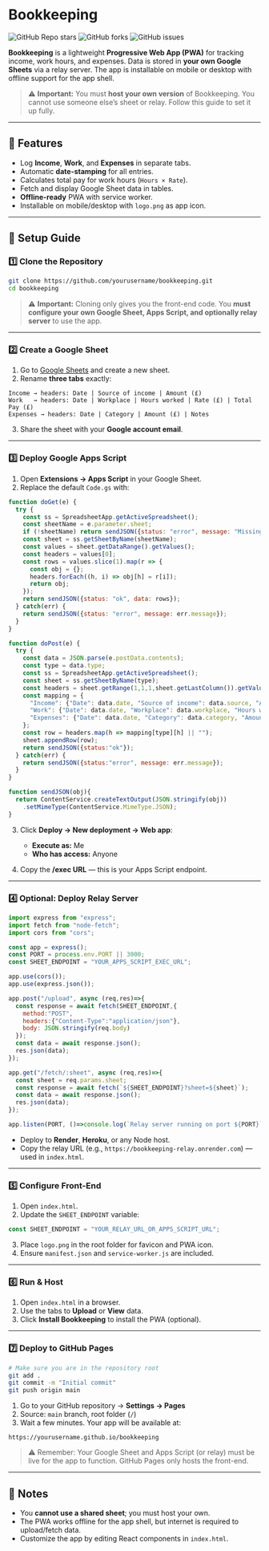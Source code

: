 # Bookkeeping

![GitHub Repo stars](https://img.shields.io/github/stars/yourusername/bookkeeping?style=social)
![GitHub forks](https://img.shields.io/github/forks/yourusername/bookkeeping?style=social)
![GitHub issues](https://img.shields.io/github/issues/yourusername/bookkeeping)

**Bookkeeping** is a lightweight **Progressive Web App (PWA)** for tracking income, work hours, and expenses. Data is stored in **your own Google Sheets** via a relay server. The app is installable on mobile or desktop with offline support for the app shell.

> ⚠️ **Important:** You must **host your own version** of Bookkeeping. You cannot use someone else’s sheet or relay. Follow this guide to set it up fully.

---

## 🔹 Features

- Log **Income**, **Work**, and **Expenses** in separate tabs.  
- Automatic **date-stamping** for all entries.  
- Calculates total pay for work hours (`Hours × Rate`).  
- Fetch and display Google Sheet data in tables.  
- **Offline-ready** PWA with service worker.  
- Installable on mobile/desktop with `logo.png` as app icon.  

---

## 🔹 Setup Guide

### 1️⃣ Clone the Repository

```bash
git clone https://github.com/yourusername/bookkeeping.git
cd bookkeeping
```

> ⚠️ **Important:** Cloning only gives you the front-end code. You **must configure your own Google Sheet, Apps Script, and optionally relay server** to use the app.

---

### 2️⃣ Create a Google Sheet

1. Go to [Google Sheets](https://sheets.google.com) and create a new sheet.  
2. Rename **three tabs** exactly:

```
Income → headers: Date | Source of income | Amount (£)
Work   → headers: Date | Workplace | Hours worked | Rate (£) | Total Pay (£)
Expenses → headers: Date | Category | Amount (£) | Notes
```

3. Share the sheet with your **Google account email**.

---

### 3️⃣ Deploy Google Apps Script

1. Open **Extensions → Apps Script** in your Google Sheet.  
2. Replace the default `Code.gs` with:

```javascript
function doGet(e) {
  try {
    const ss = SpreadsheetApp.getActiveSpreadsheet();
    const sheetName = e.parameter.sheet;
    if (!sheetName) return sendJSON({status: "error", message: "Missing sheet parameter"});
    const sheet = ss.getSheetByName(sheetName);
    const values = sheet.getDataRange().getValues();
    const headers = values[0];
    const rows = values.slice(1).map(r => {
      const obj = {};
      headers.forEach((h, i) => obj[h] = r[i]);
      return obj;
    });
    return sendJSON({status: "ok", data: rows});
  } catch(err) {
    return sendJSON({status: "error", message: err.message});
  }
}

function doPost(e) {
  try {
    const data = JSON.parse(e.postData.contents);
    const type = data.type;
    const ss = SpreadsheetApp.getActiveSpreadsheet();
    const sheet = ss.getSheetByName(type);
    const headers = sheet.getRange(1,1,1,sheet.getLastColumn()).getValues()[0];
    const mapping = {
      "Income": {"Date": data.date, "Source of income": data.source, "Amount (£)": data.amount},
      "Work": {"Date": data.date, "Workplace": data.workplace, "Hours worked": data.hours, "Rate (£)": data.rate, "Total Pay (£)": data.total},
      "Expenses": {"Date": data.date, "Category": data.category, "Amount (£)": data.amount, "Notes": data.note}
    };
    const row = headers.map(h => mapping[type][h] || "");
    sheet.appendRow(row);
    return sendJSON({status:"ok"});
  } catch(err) {
    return sendJSON({status:"error", message: err.message});
  }
}

function sendJSON(obj){
  return ContentService.createTextOutput(JSON.stringify(obj))
    .setMimeType(ContentService.MimeType.JSON);
}
```

3. Click **Deploy → New deployment → Web app**:  
   - **Execute as:** Me  
   - **Who has access:** Anyone  

4. Copy the **/exec URL** — this is your Apps Script endpoint.

---

### 4️⃣ Optional: Deploy Relay Server

```js
import express from "express";
import fetch from "node-fetch";
import cors from "cors";

const app = express();
const PORT = process.env.PORT || 3000;
const SHEET_ENDPOINT = "YOUR_APPS_SCRIPT_EXEC_URL";

app.use(cors());
app.use(express.json());

app.post("/upload", async (req,res)=>{
  const response = await fetch(SHEET_ENDPOINT,{
    method:"POST",
    headers:{"Content-Type":"application/json"},
    body: JSON.stringify(req.body)
  });
  const data = await response.json();
  res.json(data);
});

app.get("/fetch/:sheet", async (req,res)=>{
  const sheet = req.params.sheet;
  const response = await fetch(`${SHEET_ENDPOINT}?sheet=${sheet}`);
  const data = await response.json();
  res.json(data);
});

app.listen(PORT, ()=>console.log(`Relay server running on port ${PORT}`));
```

- Deploy to **Render**, **Heroku**, or any Node host.  
- Copy the relay URL (e.g., `https://bookkeeping-relay.onrender.com`) — used in `index.html`.

---

### 5️⃣ Configure Front-End

1. Open `index.html`.  
2. Update the `SHEET_ENDPOINT` variable:

```js
const SHEET_ENDPOINT = "YOUR_RELAY_URL_OR_APPS_SCRIPT_URL";
```

3. Place `logo.png` in the root folder for favicon and PWA icon.  
4. Ensure `manifest.json` and `service-worker.js` are included.

---

### 6️⃣ Run & Host

1. Open `index.html` in a browser.  
2. Use the tabs to **Upload** or **View** data.  
3. Click **Install Bookkeeping** to install the PWA (optional).  

---

### 7️⃣ Deploy to GitHub Pages

```bash
# Make sure you are in the repository root
git add .
git commit -m "Initial commit"
git push origin main
```

1. Go to your GitHub repository → **Settings → Pages**  
2. Source: `main` branch, root folder (`/`)  
3. Wait a few minutes. Your app will be available at:

```
https://yourusername.github.io/bookkeeping
```

> ⚠️ Remember: Your Google Sheet and Apps Script (or relay) must be live for the app to function. GitHub Pages only hosts the front-end.

---

## 🔹 Notes

- You **cannot use a shared sheet**; you must host your own.  
- The PWA works offline for the app shell, but internet is required to upload/fetch data.  
- Customize the app by editing React components in `index.html`.

